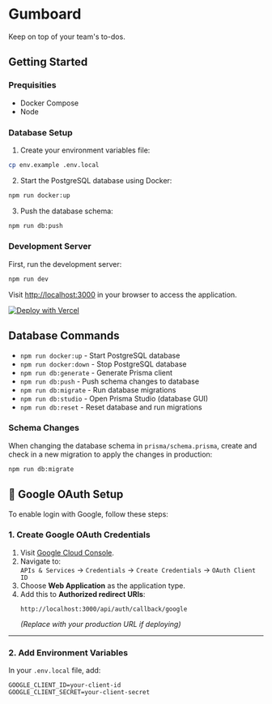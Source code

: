 # Gumboard

Keep on top of your team's to-dos.

## Getting Started

### Prequisities

- Docker Compose
- Node

### Database Setup

1. Create your environment variables file:
```bash
cp env.example .env.local
```

2. Start the PostgreSQL database using Docker:
```bash
npm run docker:up
```

3. Push the database schema:
```bash
npm run db:push
```

### Development Server

First, run the development server:

```bash
npm run dev
```

Visit [http://localhost:3000](http://localhost:3000) in your browser to access the application.

[![Deploy with Vercel](https://vercel.com/button)](https://vercel.com/new/clone?repository-url=https://github.com/antiwork/gumboard&env=DATABASE_URL,EMAIL_FROM,AUTH_RESEND_KEY,AUTH_SECRET)

## Database Commands

- `npm run docker:up` - Start PostgreSQL database
- `npm run docker:down` - Stop PostgreSQL database
- `npm run db:generate` - Generate Prisma client
- `npm run db:push` - Push schema changes to database
- `npm run db:migrate` - Run database migrations
- `npm run db:studio` - Open Prisma Studio (database GUI)
- `npm run db:reset` - Reset database and run migrations

### Schema Changes

When changing the database schema in `prisma/schema.prisma`, create and check in a new migration to apply the changes in production:

```bash
npm run db:migrate
```

## 🔐 Google OAuth Setup

To enable login with Google, follow these steps:

### 1. Create Google OAuth Credentials

1. Visit [Google Cloud Console](https://console.cloud.google.com/).
2. Navigate to:  
   `APIs & Services` → `Credentials` → `Create Credentials` → `OAuth Client ID`
3. Choose **Web Application** as the application type.
4. Add this to **Authorized redirect URIs**:
   ```
   http://localhost:3000/api/auth/callback/google
   ```
   *(Replace with your production URL if deploying)*

---

### 2. Add Environment Variables

In your `.env.local` file, add:

```env
GOOGLE_CLIENT_ID=your-client-id
GOOGLE_CLIENT_SECRET=your-client-secret
```
